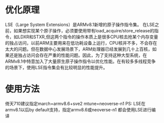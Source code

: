 # 优化原理
LSE（Large System Extensions）是ARMv8.1新增的原子操作指令集。
在LSE之前，如果想实现某个原子操作，必须要使用带有load_acquire/store_release的指令，如LDXR和STXR,但这两个指令的操作本质上是很多CPU核去抢某个内存变量的独占访问，以前ARM主要用来在低功耗设备上运行，CPU核并不多，不会存在太大的问题。但在数据中心发展场景下，ARM处理器已经发展到几十上百核，如果还是独占访问会存在严重的性能问题。因此，为了支持这种大型系统，在ARMv8.1中特意加入了大量原生原子操作指令以优化性能。在有较多多线程竞争的场景下，使用LSE指令集会有比较明显的性能提升。
# 使用方法
倚天710建议指定march=armv8.6+sve2 mtune=neoverse-n1
PS: LSE在armv8.1以后by default支持，指定armv8.6或neoverse-n1 都会使用LSE进行编译
